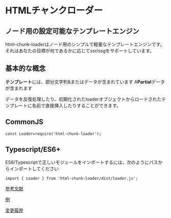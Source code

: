 # HTMLチャンクローダー
## ノード用の設定可能なテンプレートエンジン

html-chunk-loaderはノード用のシンプルで軽量なテンプレートエンジンです。 それはあなたの目標が何であるかに応じてssr/ssgをサポートしています。

## 基本的な概念

<strong>テンプレート</strong>には、部分文字列&またはデータが含まれています
A<strong>Partial</strong>データが含まれます


データを反復処理したり、初期化されたloaderオブジェクトからロードされたテンプレートに名前で直接挿入したりすることができます。

## CommonJS

```
const Loader=require('html-chunk-loader');
```


## Typescript/ES6+

ES6/Typescriptで正しいモジュールをインポートするには、次のようにパスからインポートしてください

```
import { Loader } from 'html-chunk-loader/dist/loader.js';
```

[参考文献](https://github.com/abschill/html-chunk-loader/blob/master/docs/modules.md)

[例](https://github.com/abschill/html-chunk-loader-examples)

[変更履歴](https://github.com/abschill/html-chunk-loader/tree/master/changelog.md)